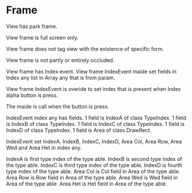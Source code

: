 # Frame

View has park frame.

View frame is full screen only.

View frame does not tag view with the existence of specific form.

View frame is not partly or entirely occluded.

View frame has Index event.
View frame IndexEvent maide set fields in Index any list in Array any that is from param.

View frame IndexEvent is overide to set index that is present
when Index alpha button is press.

The maide is call when the button is press.

IndexEvent index any has fields.
1 field is IndexA of class TypeIndex.
1 field is IndexB of class TypeIndex.
1 field is IndexC of class TypeIndex.
1 field is IndexD of class TypeIndex.
1 field is Area of class DrawRect.

IndexEvent set IndexA, IndexB, IndexC, IndexD, Area Col, Area Row, Area Wed and Area Het in index any.

IndexA is first type index of the type able.
IndexB is second type index of the type able.
IndexC is third type index of the type able.
IndexD is fourth type index of the type able.
Area Col is Col field in Area of the type able.
Area Row is Row field in Area of the type able.
Area Wed is Wed field in Area of the type able.
Area Het is Het field in Area of the type able.